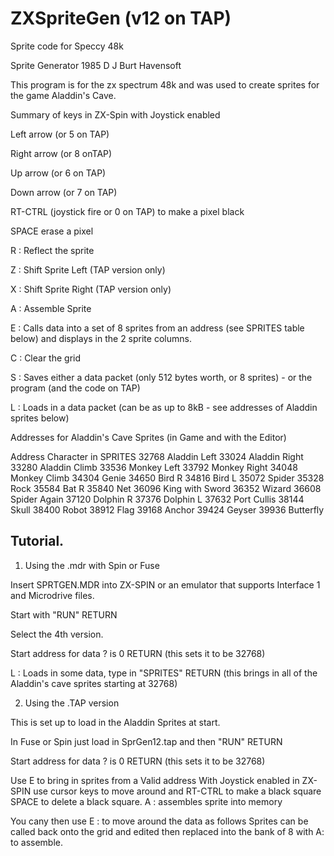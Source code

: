 # ZXSpriteGen (v12 on TAP)
 Sprite code for Speccy 48k

Sprite Generator 1985
D J Burt
Havensoft

This program is for the zx spectrum 48k and was used to create sprites for the game Aladdin's Cave.

Summary of keys in ZX-Spin with Joystick enabled 

Left arrow (or 5 on TAP)

Right arrow (or 8 onTAP)

Up arrow (or 6 on TAP)

Down arrow (or 7 on TAP) 

RT-CTRL (joystick fire or 0 on TAP) to make a pixel black

SPACE erase a pixel

R : Reflect the sprite

Z : Shift Sprite Left (TAP version only)

X : Shift Sprite Right (TAP version only)

A : Assemble Sprite

E : Calls data into a set of 8 sprites from an address (see SPRITES table below) and displays in the 2 sprite columns. 

C : Clear the grid

S : Saves either a data packet (only 512 bytes worth, or 8 sprites) - or the program (and the code on TAP)

L : Loads in a data packet (can be as up to 8kB - see addresses of Aladdin sprites below)

Addresses for Aladdin's Cave Sprites (in Game and with the Editor)

Address	Character in SPRITES
32768 	Aladdin Left
33024	Aladdin Right
33280	Aladdin Climb
33536	Monkey Left
33792	Monkey Right
34048	Monkey Climb
34304	Genie
34650	Bird R
34816	Bird L
35072	Spider
35328	Rock
35584	Bat R
35840	Net
36096	King with Sword
36352	Wizard
36608	Spider Again
37120	Dolphin R
37376	Dolphin L
37632	Port Cullis
38144	Skull
38400	Robot
38912	Flag
39168	Anchor
39424	Geyser
39936	Butterfly

Tutorial.
-------------

1. Using the .mdr with Spin or Fuse

Insert SPRTGEN.MDR into ZX-SPIN or an emulator that supports Interface 1 and Microdrive files. 

Start with "RUN" RETURN

Select the 4th version.

Start address for data ? is 0 RETURN (this sets it to be 32768)

L : Loads in some data, type in "SPRITES" RETURN (this brings in all of the Aladdin's cave sprites starting at 32768)


2. Using the .TAP version

This is set up to load in the Aladdin Sprites at start.

In Fuse or Spin just load in SprGen12.tap and then "RUN" RETURN

Start address for data ? is 0 RETURN (this sets it to be 32768)
 

Use E to bring in sprites from a Valid address 
With Joystick enabled in ZX-SPIN use cursor keys to move around and RT-CTRL to make a black square SPACE to delete a black square. 
A : assembles sprite into memory



You cany then use E : to move around the data as follows
Sprites can be called back onto the grid and edited then replaced into the bank of 8 with A: to assemble. 